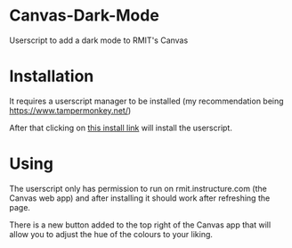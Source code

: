 # Canvas-Dark-Mode
Userscript to add a dark mode to RMIT's Canvas

# Installation
It requires a userscript manager to be installed (my recommendation being https://www.tampermonkey.net/)

After that clicking on [this install link](https://raw.githubusercontent.com/Chameleon-rmit/Canvas-Dark-Mode/master/RMIT%20Canvas%20Dark%20Mode.user.js) will install the userscript.

# Using
The userscript only has permission to run on rmit.instructure.com (the Canvas web app) and after installing it should work after refreshing the page.

There is a new button added to the top right of the Canvas app that will allow you to adjust the hue of the colours to your liking.
